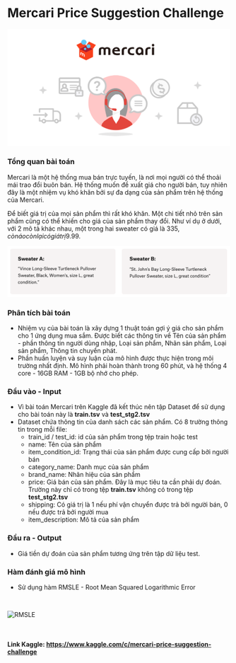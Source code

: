 # Mercari Price Suggestion Challenge

![Mercari Price Suggestion Challenge](images/mercari.png)

### Tổng quan bài toán

Mercari là một hệ thống mua bán trực tuyến, là nơi mọi người có thể thoải mái trao đổi buôn bán. Hệ thống muốn đề xuất giá cho người bán, tuy nhiên đây là một nhiệm vụ khó khăn bởi sự đa dạng của sản phẩm trên hệ thống của Mercari.

Để biết giá trị của mọi sản phẩm thì rất khó khăn. Một chi tiết nhỏ trên sản phẩm cũng có thể khiến cho giá của sản phẩm thay đổi. Như ví dụ ở dưới, với 2 mô tả khác nhau, một trong hai sweater có giá là 335$, còn áo còn lại có giá trị 9.99$.

![2_side_prices](images/2side.png)


### Phân tích bài toán

- Nhiệm vụ của bài toán là xây dựng 1 thuật toán gợi ý giá cho sản phẩm cho 1 ứng dụng mua sắm. Được biết các thông tin về Tên của sản phẩm - phần thông tin người dùng nhập, Loại sản phẩm, Nhãn sản phẩm, Loại sản phẩm, Thông tin chuyển phát.
- Phần huấn luyện và suy luận của mô hình được thực hiện trong môi trường nhất định. Mô hình phải hoàn thành trong 60 phút, và hệ thống 4 core - 16GB RAM - 1GB bộ nhớ cho phép.

### Đầu vào - Input

- Vì bài toán Mercari trên Kaggle đã kết thúc nên tập Dataset để sử dụng cho bài toán này là **train.tsv** và **test_stg2.tsv**
- Dataset chứa thông tin của danh sách các sản phẩm. Có 8 trường thông tin trong mỗi file:
    - train_id / test_id: id của sản phẩm trong tệp train hoặc test
    - name: Tên của sản phẩm
    - item_condition_id: Trạng thái của sản phẩm được cung cấp bởi người bán
    - category_name: Danh mục của sản phẩm
    - brand_name: Nhãn hiệu của sản phẩm
    - price: Giá bán của sản phẩm. Đây là mục tiêu ta cần phải dự đoán. Trường này chỉ có trong tệp **train.tsv** không có trong tệp **test_stg2.tsv**
    - shipping: Có giá trị là 1 nếu phí vận chuyển được trả bởi người bán, 0 nếu được trả bởi người mua
    - item_description: Mô tả của sản phẩm

### Đầu ra - Output

- Giá tiền dự đoán của sản phẩm tương ứng trên tập dữ liệu test.

### Hàm đánh giá mô hình

- Sử dụng hàm RMSLE - Root Mean Squared Logarithmic Error

<br />

![RMSLE](https://latex.codecogs.com/png.image?\dpi{150}&space;\epsilon&space;=&space;\sqrt&space;{\frac&space;1&space;n&space;\sum&space;^n_{i=1}(log(p_i&space;&plus;1)-log(a_i&space;&plus;&space;1))^2&space;})

<br />

#### Link Kaggle: https://www.kaggle.com/c/mercari-price-suggestion-challenge
